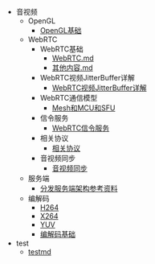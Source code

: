 * 音视频
  * OpenGL
    * [OpenGL基础](./docs/音视频/OpenGL/OpenGL基础.md)
  * WebRTC
    * WebRTC基础
      * [WebRTC.md](./docs/音视频/WebRTC/WebRTC基础/WebRTC.md)
      * [其他内容.md](./docs/音视频/WebRTC/WebRTC基础/其他内容.md)
    * WebRTC视频JitterBuffer详解
      * [WebRTC视频JitterBuffer详解](./docs/音视频/WebRTC/WebRTC视频JitterBuffer详解/WebRTC视频JitterBuffer详解.md)
    * WebRTC通信模型
      * [Mesh和MCU和SFU](./docs/音视频/WebRTC/WebRTC通信模型/Mesh和MCU和SFU.md)
    * 信令服务
      * [WebRTC信令服务](./docs/音视频/WebRTC/信令服务/WebRTC信令服务.md)
    * 相关协议
      * [相关协议](./docs/音视频/WebRTC/相关协议/相关协议.md)
    * 音视频同步
      * [音视频同步](./docs/音视频/WebRTC/音视频同步/音视频同步.md)
  * 服务端
    * [分发服务端架构参考资料](./docs/音视频/服务端/分发服务端架构参考资料.md)
  * 编解码
    * [H264](./docs/音视频/编解码/H264.md)
    * [X264](./docs/音视频/编解码/X264.md)
    * [YUV](./docs/音视频/编解码/YUV.md)
    * [编解码基础](./docs/音视频/编解码/编解码基础.md)
* test
  * [testmd](./docs/test/testmd.md)
